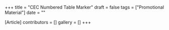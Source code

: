 +++
title = "CEC Numbered Table Marker"
draft = false
tags = ["Promotional Material"]
date = ""

[Article]
contributors = []
gallery = []
+++